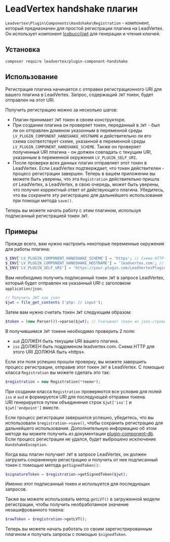 # LeadVertex handshake плагин
`Leadvertex\Plugin\Components\Handshake\Registration` - компонент, который предназначен для простой
регистрации плагина на LeadVertex. Он использует компонент [lcobucci\jwt]("https://github.com/lcobucci/jwt/tree/3.3" "lcobucci\jwt") для генерации и чтения ключей.

## Установка
```shell script
composer require leadvertex/plugin-component-handshake
```

## Использование
Регистрация плагина начинается с отправки регистрационного URI для вашего плагина в LeadVertex.
Запрос, содержащий `JWT` токен, будет отправлен на этот URI.

Получить регистрацию можно за несколько шагов:
- Плагин принимает `JWT` токен в своем конструкторе.
- При создании плагина он проверяет токен, переданный в `JWT` - был ли он отправлен доменом
указонным в переменной среды `LV_PLUGIN_COMPONENT_HANDSHAKE_HOSTNAME`
и действительно ли его схема соответствует схеме, указанной в переменной среды `LV_PLUGIN_COMPONENT_HANDSHAKE_SCHEME`.
Также он проверяет полученный URI плагина - он должен совпадать с текущим URI, указанным в переменной окружения `LV_PLUGIN_SELF_URI`.
- После проверки всех данных плагин отправляет этот токен в LeadVertex. Если LeadVertex подтверждает, что токен действителен - процесс регистрации завершен.
Теперь в вашем приложении вы можете быть уверены, что эта `Registration` действительно пришла от LeadVertex, а LeadVertex, в свою очередь,
может быть уверены, что получил корректный ответ от действующего плагина. Убедитесь, что вы сохраните эту регистрацию для дальнейшего использования при помощи метода `save()`.

Теперь вы можете начать работу с этим плагином, используя подписанный регистрацией токен `JWT`.

## Примеры
Прежде всего, вам нужно настроить некоторые переменные окружения для работы плагина:
```php
$_ENV['LV_PLUGIN_COMPONENT_HANDSHAKE_SCHEME'] = 'https'; // Схема HTTP-соединения. Например 'https'.
$_ENV['LV_PLUGIN_COMPONENT_HANDSHAKE_HOSTNAME'] = 'leadvertex.com'; // Имя хоста соединения. Например 'leadvertex.com'.
$_ENV['LV_PLUGIN_SELF_URI'] = 'https://your.plugin.com/LeadVertexPlugin'; // URI к вашему плагину
```

Вам необходимо получить подписанный токен `JWT` в запросе LeadVertex, который будет отправлен на указанный URI с заголовком `application/json`.
```php
// Получить JWT как json
$jwt = file_get_contents ('php: // input');
```

Затем вам нужно считать токен `JWT` следующим образом:
```PHP
$token = (new Parser())->parse($jwt); // Считывает токен из json-строки
```

В получившимся `JWT` токене необходимо проверить 2 поля:
- `aud` ДОЛЖЕН быть текущим URI вашего плагина.
- `iss` ДОЛЖЕН быть поддоменом leadvertex.com. Схема HTTP для этого URI ДОЛЖНА быть «https».

Если эти поля успешно прошли проверку, вы можете завершить процесс регистрации, отправив этот токен `JWT` в LeadVertex.
С помощью класса `Registration` вы можете сделать это так:
```php
$registration = new Registration(*токен*);
```
При создании класса `Registration` проверяются все условия для полей` iss` и `aud` и формируется URI для последующей отправки токена.\
URI генерируется путем объединения строк `$jwt['iss']` и `$jwt['endpoint']` вместе.

Если процесс регистрации завершился успешно, убедитесь, что вы использовали `$registration->save()`, чтобы сохранить регистрацию для дальнейшего использования.
Дополнительную информацию об этом методе вы можете получить из документации [plugin-component-db](https://github.com/leadvertex/plugin-component-db "plugin-component-db").\
Если процесс регистрации не удался, будет выброшено исключение `HandshakeException`.

Когда ваш плагин получает `JWT` в запросе LeadVertex, он должен загрузить сохраненную регистрацию и получить от нее подписанный токен с помощью метода `getSignedToken()`:
```php
$signatureToken = $registration->getSignedToken($jwt);
```
Именно этот подписанный токен и испольуется для последующих запросов. 

Также вы можете использовать метод `getLVT()` в загруженной модели регистрации, чтобы получить необработанное значение незашифрованного токена:
```php
$rawToken = $registration->getLVT();
```

Теперь вы можете начать работать со своим зарегистрированным плагином и получать запросы с помощью `$signedToken`.